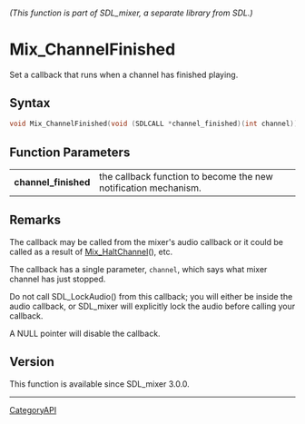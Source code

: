 ###### (This function is part of SDL_mixer, a separate library from SDL.)
# Mix_ChannelFinished

Set a callback that runs when a channel has finished playing.

## Syntax

```c
void Mix_ChannelFinished(void (SDLCALL *channel_finished)(int channel));

```

## Function Parameters

|                          |                                                                 |
| ------------------------ | --------------------------------------------------------------- |
| **channel_finished**     | the callback function to become the new notification mechanism. |

## Remarks

The callback may be called from the mixer's audio callback or it could be
called as a result of [Mix_HaltChannel](Mix_HaltChannel.md)(), etc.

The callback has a single parameter, `channel`, which says what mixer
channel has just stopped.

Do not call SDL_LockAudio() from this callback; you will either be inside
the audio callback, or SDL_mixer will explicitly lock the audio before
calling your callback.

A NULL pointer will disable the callback.

## Version

This function is available since SDL_mixer 3.0.0.

----
[CategoryAPI](CategoryAPI.md)
